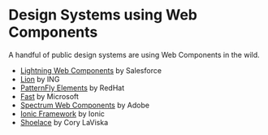 # Design Systems using Web Components

A handful of public design systems are using Web Components in the wild.

- [Lightning Web Components](https://lwc.dev/) by Salesforce
- [Lion](https://lion-web.netlify.app/) by ING
- [PatternFly Elements](https://patternflyelements.org/) by RedHat
- [Fast](https://www.fast.design/) by Microsoft
- [Spectrum Web Components](https://opensource.adobe.com/spectrum-web-components/)  by Adobe
- [Ionic Framework](https://ionicframework.com/docs/components) by Ionic
- [Shoelace](https://shoelace.style/) by Cory LaViska

